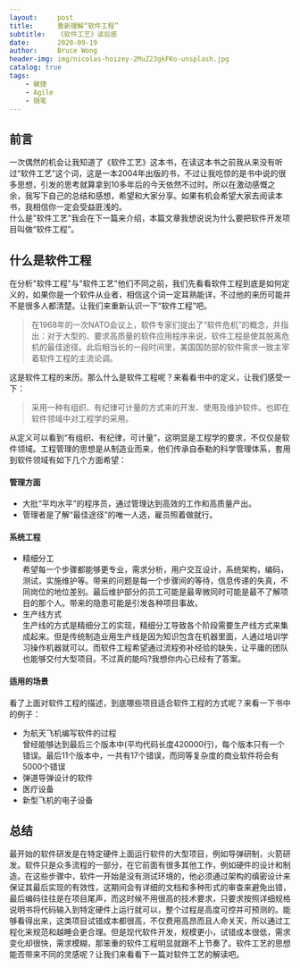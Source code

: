 ```yaml
---
layout:     post
title:      重新理解“软件工程”
subtitle:   《软件工艺》读后感
date:       2020-09-19
author:     Bruce Wong
header-img: img/nicolas-hoizey-2MuZ23gkFKo-unsplash.jpg  
catalog: true
tags:
    - 敏捷
    - Agile
    - 随笔
---
```

## 前言
一次偶然的机会让我知道了《软件工艺》这本书，在读这本书之前我从来没有听过“软件工艺”这个词，这是一本2004年出版的书，不过让我吃惊的是书中说的很多思想，引发的思考就算拿到10多年后的今天依然不过时。所以在激动感慨之余，我写下自己的总结和感想，希望和大家分享。如果有机会希望大家去阅读本书，我相信你一定会受益匪浅的。  
什么是"软件工艺"我会在下一篇来介绍，本篇文章我想说说为什么要把软件开发项目叫做“软件工程”。

## 什么是软件工程
在分析"软件工程"与"软件工艺"他们不同之前，我们先看看软件工程到底是如何定义的，如果你是一个软件从业者，相信这个词一定耳熟能详，不过他的来历可能并不是很多人都清楚。让我们来重新认识一下“软件工程”吧。
> 在1968年的一次NATO会议上，软件专家们提出了“软件危机”的概念，并指出：对于大型的、要求高质量的软件应用程序来说，软件工程是使其脱离危机的最佳途径。此后相当长的一段时间里，美国国防部的软件需求一致主宰着软件工程的主流论调。

这是软件工程的来历。那么什么是软件工程呢？来看看书中的定义，让我们感受一下：
> 采用一种有组织、有纪律可计量的方式来的开发、使用及维护软件。也即在软件领域中对工程学的采用。  

从定义可以看到“有组织、有纪律，可计量”，这明显是工程学的要求，不仅仅是软件领域。工程管理的思想是从制造业而来，他们传承自泰勒的科学管理体系，套用到软件领域有如下几个方面希望：

#### 管理方面  
- 大批“平均水平”的程序员，通过管理达到高效的工作和高质量产出。
- 管理者是了解“最佳途径”的唯一人选，雇员照着做就行。

#### 系统工程  
- 精细分工  
    希望每一个步骤都能够更专业，需求分析，用户交互设计，系统架构，编码，测试，实施维护等。带来的问题是每一个步骤间的等待，信息传递的失真，不同岗位的地位差别。最后维护部分的员工可能是最卑微同时可能是最不了解项目的那个人。带来的隐患可能是引发各种项目事故。
- 生产线方式  
    生产线的方式是精细分工的实现，精细分工导致各个阶段需要生产线方式来集成起来。但是传统制造业用生产线是因为知识包含在机器里面，人通过培训学习操作机器就可以。而软件工程希望通过流程弥补经验的缺失，让平庸的团队也能够交付大型项目。不过真的能吗?我想你内心已经有了答案。

#### 适用的场景  
看了上面对软件工程的描述，到底哪些项目适合软件工程的方式呢？来看一下书中的例子：
- 为航天飞机编写软件的过程  
    曾经能够达到最后三个版本中(平均代码长度420000行)，每个版本只有一个错误。最后11个版本中，一共有17个错误，而同等复杂度的商业软件将会有5000个错误
- 弹道导弹设计的软件
- 医疗设备
- 新型飞机的电子设备

## 总结

最开始的软件研发是在特定硬件上面运行软件的大型项目，例如导弹研制，火箭研发。软件只是众多流程的一部分，在它前面有很多其他工作，例如硬件的设计和制造。在这些步骤中，软件一开始是没有测试环境的，他必须通过架构的缜密设计来保证其最后实现的有效性，这期间会有详细的文档和多种形式的审查来避免出错，最后编码往往是在项目尾声，而这时候不用很高的技术要求，只要求按照详细规格说明书将代码输入到特定硬件上运行就可以，整个过程是高度可控并可预测的。能够看得出来，这类项目试错成本都很高，不仅费用高昂而且人命关天，所以通过工程化来规范和越睡会更合理。但是现代软件开发，规模更小，试错成本很低，需求变化却很快，需求模糊，那笨重的软件工程明显就跟不上节奏了。软件工艺的思想能否带来不同的灵感呢？让我们来看看下一篇对软件工艺的解读吧。
